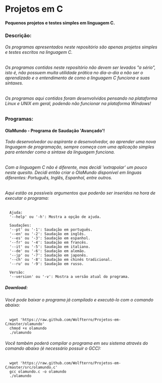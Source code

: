 # Projetos em C
#### Pequenos projetos e testes simples em linguagem C.

### Descrição:

###### Os programas apresentados neste repositório são apenas projetos simples e testes escritos na linguagem C.
###### Os programas contidos neste repositório não devem ser levados "a sério", isto é, não possuem muita utilidade prática no dia-a-dia a não ser o aprendizado e o entendimento de como a linguagem C funciona e suas sintaxes.
###### Os programas aqui contidos foram desenvolvidos pensando na plataforma Linux e UNIX em geral, podendo não funcionar na plataforma Windows!

### Programas:

#### OlaMundo - Programa de Saudação 'Avançado'!

###### Todo desenvolvedor ou aspirante a desenvolvedor, ao aprender uma nova linguagem de programação, sempre começa com uma aplicação simples para entender como a sintaxe da linguagem funciona.
###### Com a linguagem C não é diferente, mas decidi 'extrapolar' um pouco neste quesito. Decidi então criar o OlaMundo disponível em linguas diferentes: Português, Inglês, Espanhol, entre outros.

###### Aqui estão os possíveis argumentos que poderão ser inseridos na hora de executar o programa:

      Ajuda:
      '--help' ou '-h': Mostra a opção de ajuda.
      
      Saudações:
      '--pt' ou '-1': Saudação em português.
      '--en' ou '-2': Saudação em inglês.
      '--es' ou '-3': Saudação em espanhol.
      '--fr' ou '-4': Saudação em francês.
      '--it' ou '-5': Saudação em italiano.
      '--de' ou '-6': Saudação em alemão.
      '--jp' ou '-7': Saudação em japonês.
      '--ch' ou '-8': Saudação em chinês tradicional.
      '--ru' ou '-9': Saudação em russo.
      
      Versão:
      '--version' ou '-v': Mostra a versão atual do programa.

##### Download:

###### Você pode baixar o programa já compilado e executá-lo com o comando abaixo:

      wget 'https://raw.github.com/Wolfterro/Projetos-em-C/master/olamundo'
      chmod +x olamundo
      ./olamundo

###### Você também poderá compilar o programa em seu sistema através do comando abaixo (é necessário possuir o GCC):

      wget 'https://raw.github.com/Wolfterro/Projetos-em-C/master/src/olamundo.c'
      gcc olamundo.c -o olamundo
      ./olamundo
